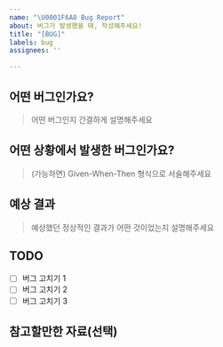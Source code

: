 ```yaml
---
name: "\U0001F6A8 Bug Report"
about: 버그가 발생했을 때, 작성해주세요!
title: "[BUG]"
labels: bug
assignees: ''

---
```


## 어떤 버그인가요?

> 어떤 버그인지 간결하게 설명해주세요

## 어떤 상황에서 발생한 버그인가요?

> (가능하면) Given-When-Then 형식으로 서술해주세요

## 예상 결과

> 예상했던 정상적인 결과가 어떤 것이었는지 설명해주세요

## TODO
- [ ] 버그 고치기 1
- [ ] 버그 고치기 2
- [ ] 버그 고치기 3

## 참고할만한 자료(선택)
